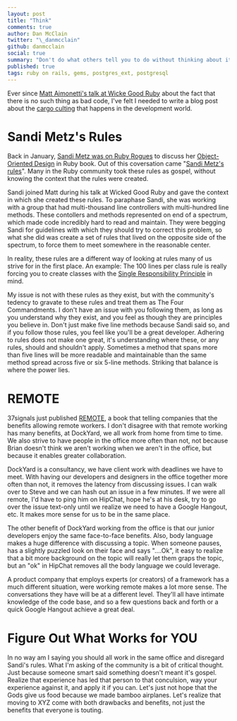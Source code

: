 ```yaml
---
layout: post
title: "Think"
comments: true
author: Dan McClain
twitter: "\_danmcclain"
github: danmcclain
social: true
summary: "Don't do what others tell you to do without thinking about it"
published: true
tags: ruby on rails, gems, postgres_ext, postgresql
---
```


Ever since [Matt Aimonetti's talk at
Wicke Good Ruby](http://wickedgoodruby.com/2013/speakers/matt_aimonetti)
about the fact that there is no such thing as bad code, I've felt I
needed to write a blog post about the [cargo culting]() that happens in
the development world. 

# Sandi Metz's Rules

Back in January, [Sandi Metz was on Ruby
Rogues](ihttp://rubyrogues.com/087-rr-book-clubpractical-object-oriented-design-in-ruby-with-sandi-metz/)
to discuss her [Object-Oriented Design]() in Ruby book. Out of this
coversation came "[Sandi Metz's
rules](https://gist.github.com/henrik/4509394)". Many
in the Ruby community took these rules as gospel, without knowing the
context that the rules were created.

Sandi joined Matt during his talk at Wicked Good Ruby and gave the
context in which she created these rules. To paraphase Sandi, she was
working with a group that had multi-thousand line controllers with
multi-hundred line methods. These contollers and methods represented on
end of a spectrum, which made code incredibly hard to read and maintain.
They were begging Sandi for guidelines with which they should try to
correct this problem, so what she did was create a set of rules that
lived on the opposite side of the spectrum, to force them to meet
somewhere in the reasonable center.

In reality, these rules are a different way of looking at rules many of
us strive for in the first place. An example: The 100 lines per class
rule is really forcing you to create classes with the [Single
Responsibility Principle]() in mind.

My issue is not with these rules as they exist, but with the
community's tedency to gravate to these rules and treat them as The Four
Commandments. I don't have an issue with you following them, as long as
you understand why they exist, and you feel as though they are
principles you believe in. Don't just make five line methods because
Sandi said so, and if you follow those rules, you feel like you'll be a
great developer. Adhering to rules does not make one great, it's
understanding where these, or any rules, should and shouldn't apply.
Sometimes a method that spans more than five lines will be more readable
and maintainable than the same method spread across five or six 5-line
methods. Striking that balance is where the power lies.

# REMOTE

37signals just published [REMOTE](), a book that telling companies that
the benefits allowing remote workers. I don't disagree with that remote
working has many benefits, at DockYard, we all work from home from time
to time. We also strive to have people in the office more often than
not, not because Brian doesn't think we aren't working when we aren't in
the office, but because it enables greater collaboration.

DockYard is a consultancy, we have client work with deadlines we have to
meet. With having our developers and designers in the office together more
often than not, it removes the latency from discussing issues. I can
walk over to Steve and we can hash out an issue in a few minutes. If we
were all remote, I'd have to ping him on HipChat, hope he's at his desk,
try to go over the issue text-only until we realize we need to have a
Google Hangout, etc. It makes more sense for us to be in the same place.

The other benefit of DockYard working from the office is that our junior
developers enjoy the same face-to-face benefits. Also, body language
makes a huge difference with discussing a topic. When someone pauses,
has a slightly puzzled look on their face and says "....Ok", it easy to
realize that a bit more background on the topic will really let them
graps the topic, but an "ok" in HipChat removes all the body language we
could leverage.

A product company that employs experts (or creators) of a framework has
a much different situation, were working remote makes a lot more sense.
The conversations they have will be at a different level. They'll all
have intimate knowledge of the code base, and so a few questions back
and forth or a quick Google Hangout achieve a great deal.

# Figure Out What Works for YOU

In no way am I saying you should all work in the same office and
disregard Sandi's rules. What I'm asking of the community is a bit of
critical thought. Just because someone smart said something doesn't
meant it's gospel. Realize that experience has led that person to that
conculsion, way your experience against it, and apply it if you can.
Let's just not hope that the Gods give us food because we made bamboo
airplanes. Let's realize that moving to XYZ come with both drawbacks and
benefits, not just the benefits that everyone is touting.
